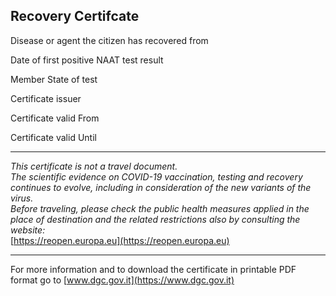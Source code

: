 ## Recovery Certifcate

Disease or agent the citizen has recovered from  
**<tg>**  <!-- https://github.com/eu-digital-green-certificates/ehn-dgc-schema/blob/main/valuesets/disease-agent-targeted.json -->

Date of first positive NAAT test result  
**<fr>**  

Member State of test  
**<co>**  

Certificate issuer  
**<is>**  

Certificate valid From  
**<df>**  

Certificate valid Until  
**<du>**  
  
***
  
*This certificate is not a travel document.  
The scientific evidence on COVID-19 vaccination, testing and recovery continues to evolve, including in consideration of the new variants of the virus.*  
*Before traveling, please check the public health measures applied in the place of destination and the related restrictions also by consulting the website:*   
[https://reopen.europa.eu](https://reopen.europa.eu)
  
***
  
For more information and to download the certificate in printable PDF format go to
[www.dgc.gov.it](https://www.dgc.gov.it)

